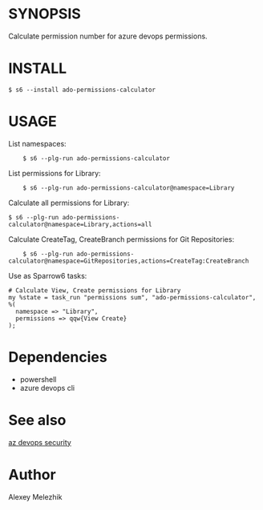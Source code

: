 # SYNOPSIS

Calculate permission number for azure devops permissions.

# INSTALL

    $ s6 --install ado-permissions-calculator

# USAGE

List namespaces:

        $ s6 --plg-run ado-permissions-calculator

List permissions for Library:

        $ s6 --plg-run ado-permissions-calculator@namespace=Library

Calculate all permissions for Library:

    $ s6 --plg-run ado-permissions-calculator@namespace=Library,actions=all

Calculate CreateTag, CreateBranch permissions for Git Repositories:

        $ s6 --plg-run ado-permissions-calculator@namespace=GitRepositories,actions=CreateTag:CreateBranch

Use as Sparrow6 tasks:

    # Calculate View, Create permissions for Library
    my %state = task_run "permissions sum", "ado-permissions-calculator", %(
      namespace => "Library",
      permissions => qqw{View Create}
    );

# Dependencies

* powershell
* azure devops cli


# See also

[az devops security](https://docs.microsoft.com/en-us/cli/azure/devops/security?view=azure-cli-latest)

# Author

Alexey Melezhik
